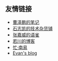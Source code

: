<!-- ---
home: true
actionText: Let's go
actionLink: /views/
--- -->
## 友情链接
* [曹泽鹏的笔记](https://zhuijing.github.io/)
* [石志凯的技术杂货铺](https://shikkk.github.io/file/)
* [张嘉威的语雀](https://www.yuque.com/zjw)
* [若川的博客](https://lxchuan12.gitee.io/)
* [忙·南易](https://a.lmongo.com/offer/)
* [Evan's blog](https://b.xugaoyi.com/?p=1)